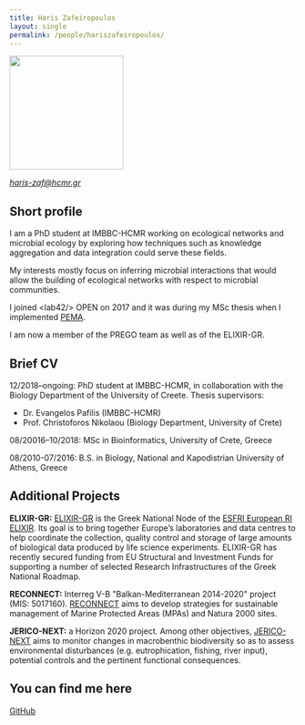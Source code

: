 ```yaml
---
title: Haris Zafeiropoulos
layout: single
permalink: /people/hariszafeiropoulos/
---
```


<p align="left">
  <img src="https://imgbbb.com/images/2019/09/17/70464805_361607058052247_7299450752395640832_n.jpg"  width="200" align="center" >
</p>

[*haris-zaf@hcmr.gr*](haris-zaf@hcmr.gr)

## Short profile
I am a PhD student at IMBBC-HCMR working on ecological networks and microbial ecology by exploring how techniques such as knowledge aggregation and data integration could serve these fields. 

My interests mostly focus on inferring microbial interactions that would allow the building of ecological networks with respect to microbial communities. 

I joined \<lab42/\> OPEN on 2017 and it was during my MSc thesis when I implemented [PEMA](https://github.com/hariszaf/pema).

I am now a member of the PREGO team as well as of the ELIXIR-GR. 


## Brief CV

12/2018–ongoing: PhD student at IMBBC-HCMR, in collaboration with the Biology Department of the University of Creete.
Thesis supervisors: 
- Dr. Evangelos Pafilis (IMBBC-HCMR) 
- Prof. Christoforos Nikolaou (Biology Department, University of Crete)

08/20016–10/2018: MSc in Bioinformatics, University of Crete, Greece

08/2010-07/2016: B.S. in Biology, National and Kapodistrian University of Athens, Greece


## Additional Projects

**ELIXIR-GR:** [ELIXIR-GR](https://www.elixir-greece.org/) is the Greek National Node of the [ESFRI European RI ELIXIR](https://elixir-europe.org/). Its goal is to bring together Europe’s laboratories and data centres to help coordinate the collection, quality control and storage of large amounts of biological data produced by life science experiments. ELIXIR-GR has recently secured funding from EU Structural and Investment Funds for supporting a number of selected Research Infrastructures of the Greek National Roadmap.

**RECONNECT:** Interreg V-B "Balkan-Mediterranean 2014-2020" project (MIS: 5017160). [RECONNECT]( https://reconnect.hcmr.gr/) aims to develop strategies for sustainable management of Marine Protected Areas (MPAs) and Natura 2000 sites.

**JERICO-NEXT:** a Horizon 2020 project. Among other objectives, [JERICO-NEXT](http://www.jerico-ri.eu/ )  aims to monitor changes in macrobenthic biodiversity so as to assess environmental disturbances 	(e.g. eutrophication, fishing, river input), potential controls and the pertinent functional 	consequences.


## You can find me here
[GitHub](https://github.com/hariszaf/)

